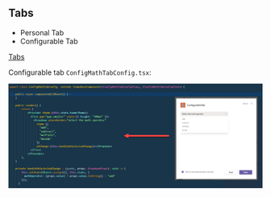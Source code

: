 ## Tabs

- Personal Tab
- Configurable Tab

[Tabs](https://docs.microsoft.com/en-us/microsoftteams/platform/tabs/what-are-tabs)

Configurable tab `ConfigMathTabConfig.tsx`:

![config-tab](_images/configurable-tab.jpg)
